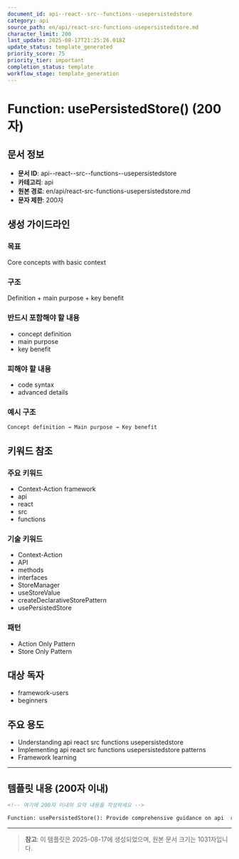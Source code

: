 ```yaml
---
document_id: api--react--src--functions--usepersistedstore
category: api
source_path: en/api/react-src-functions-usepersistedstore.md
character_limit: 200
last_update: 2025-08-17T21:25:26.018Z
update_status: template_generated
priority_score: 75
priority_tier: important
completion_status: template
workflow_stage: template_generation
---
```


# Function: usePersistedStore() (200자)

## 문서 정보
- **문서 ID**: api--react--src--functions--usepersistedstore
- **카테고리**: api
- **원본 경로**: en/api/react-src-functions-usepersistedstore.md
- **문자 제한**: 200자

## 생성 가이드라인

### 목표
Core concepts with basic context

### 구조
Definition + main purpose + key benefit

### 반드시 포함해야 할 내용
- concept definition
- main purpose
- key benefit

### 피해야 할 내용  
- code syntax
- advanced details

### 예시 구조
```
Concept definition → Main purpose → Key benefit
```

## 키워드 참조

### 주요 키워드
- Context-Action framework
- api
- react
- src
- functions

### 기술 키워드
- Context-Action
- API
- methods
- interfaces
- StoreManager
- useStoreValue
- createDeclarativeStorePattern
- usePersistedStore

### 패턴
- Action Only Pattern
- Store Only Pattern

## 대상 독자
- framework-users
- beginners

## 주요 용도
- Understanding api  react  src  functions  usepersistedstore
- Implementing api  react  src  functions  usepersistedstore patterns
- Framework learning

---

## 템플릿 내용 (200자 이내)

```markdown
<!-- 여기에 200자 이내의 요약 내용을 작성하세요 -->

Function: usePersistedStore(): Provide comprehensive guidance on api  react  src  functions  usepersistedstore의 핵심 개념과 Context-Action 프레임워크에서의 역할을 간단히 설명.
```

---

> **참고**: 이 템플릿은 2025-08-17에 생성되었으며, 
> 원본 문서 크기는 1031자입니다.
